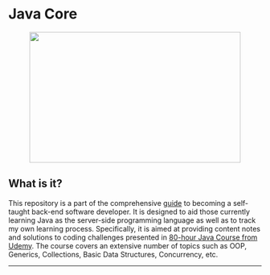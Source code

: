 # Java Core #

<p align="center">
    <img width="420" height="260" src=https://1000logos.net/wp-content/uploads/2020/09/Java-Logo.png>
</p>


## What is it?

This repository is a part of the comprehensive [guide](https://github.com/kiro-boiko/web-development-guide)
to becoming a self-taught back-end software developer.
It is designed to aid those currently learning Java as the server-side programming language as well as to track
my own learning process.
Specifically, it is aimed at providing content notes and solutions to coding challenges
presented in [80-hour Java Course from Udemy](https://www.udemy.com/course/java-the-complete-java-developer-course/).
The course covers an extensive number of topics such as OOP, Generics, Collections, Basic Data Structures, Concurrency, etc.

---

